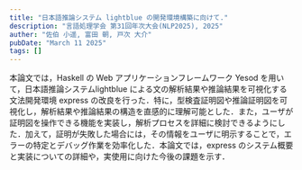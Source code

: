```yaml
---
title: "日本語推論システム lightblue の開発環境構築に向けて."
description: "言語処理学会 第31回年次大会(NLP2025), 2025"
auther: "佐伯 小遥, 富田 朝, 戸次 大介"
pubDate: "March 11 2025"
tags: []
---
```

本論文では，Haskell の Web アプリケーションフレームワーク Yesod を用いて，日本語推論システムlightblue による文の解析結果や推論結果を可視化する文法開発環境 express の改良を行った．特に，型検査証明図や推論証明図を可視化し，解析結果や推論結果の構造を直感的に理解可能とした．また，ユーザが証明図を操作できる機能を実装し，解析プロセスを詳細に検討できるようにした．加えて，証明が失敗した場合には，その情報をユーザに明示することで，エラーの特定とデバッグ作業を効率化した．本論文では，express のシステム概要と実装についての詳細や，実使用に向けた今後の課題を示す．